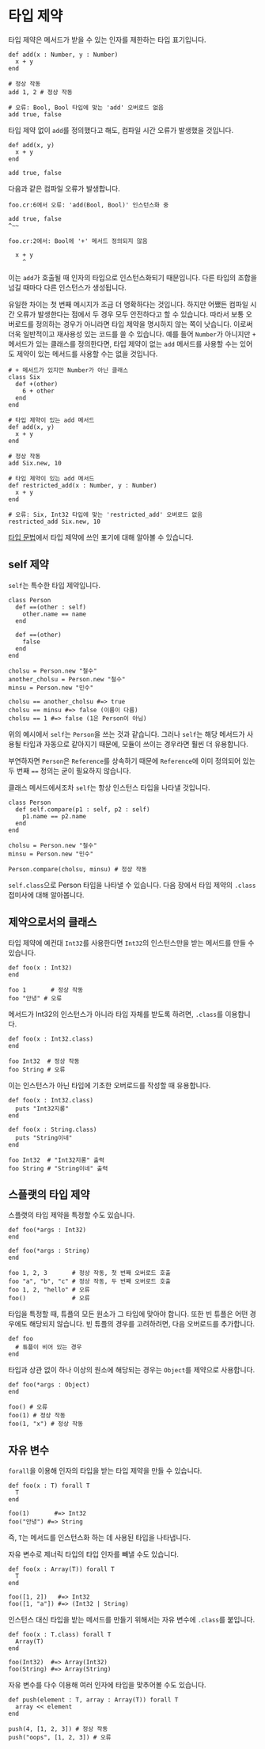 # 타입 제약

타입 제약은 메서드가 받을 수 있는 인자를 제한하는 타입 표기입니다.

```crystal
def add(x : Number, y : Number)
  x + y
end

# 정상 작동
add 1, 2 # 정상 작동

# 오류: Bool, Bool 타입에 맞는 'add' 오버로드 없음
add true, false
```

타입 제약 없이 `add`를 정의했다고 해도, 컴파일 시간 오류가 발생했을 것입니다.

```crystal
def add(x, y)
  x + y
end

add true, false
```

다음과 같은 컴파일 오류가 발생합니다.

```
foo.cr:6에서 오류: 'add(Bool, Bool)' 인스턴스화 중

add true, false
^~~

foo.cr:2에서: Bool에 '+' 메서드 정의되지 않음

  x + y
    ^
```

이는 `add`가 호출될 때 인자의 타입으로 인스턴스화되기 때문입니다. 다른 타입의 조합을 넘길 때마다 다른 인스턴스가 생성됩니다.

유일한 차이는 첫 번째 메시지가 조금 더 명확하다는 것입니다. 하지만 어쨌든 컴파일 시간 오류가 발생한다는 점에서 두 경우 모두 안전하다고 할 수 있습니다. 따라서 보통 오버로드를 정의하는 경우가 아니라면 타입 제약을 명시하지 않는 쪽이 낫습니다. 이로써 더욱 일반적이고 재사용성 있는 코드를 쓸 수 있습니다. 예를 들어 `Number`가 아니지만 `+` 메서드가 있는 클래스를 정의한다면, 타입 제약이 없는 `add` 메서드를 사용할 수는 있어도 제약이 있는 메서드를 사용할 수는 없을 것입니다.

```crystal
# + 메서드가 있지만 Number가 아닌 클래스
class Six
  def +(other)
    6 + other
  end
end

# 타입 제약이 있는 add 메서드
def add(x, y)
  x + y
end

# 정상 작동
add Six.new, 10

# 타입 제약이 있는 add 메서드
def restricted_add(x : Number, y : Number)
  x + y
end

# 오류: Six, Int32 타입에 맞는 'restricted_add' 오버로드 없음
restricted_add Six.new, 10
```

[타입 문법](type_grammar.html)에서 타입 제약에 쓰인 표기에 대해 알아볼 수 있습니다.

## self 제약

`self`는 특수한 타입 제약입니다.

```crystal
class Person
  def ==(other : self)
    other.name == name
  end

  def ==(other)
    false
  end
end

cholsu = Person.new "철수"
another_cholsu = Person.new "철수"
minsu = Person.new "민수"

cholsu == another_cholsu #=> true
cholsu == minsu #=> false (이름이 다름)
cholsu == 1 #=> false (1은 Person이 아님)
```

위의 예시에서 `self`는 `Person`을 쓰는 것과 같습니다. 그러나 `self`는 해당 메서드가 사용될 타입과 자동으로 같아지기 때문에, 모듈이 쓰이는 경우라면 훨씬 더 유용합니다.

부연하자면 `Person`은 `Reference`를 상속하기 때문에 `Reference`에 이미 정의되어 있는 두 번째 `==` 정의는 굳이 필요하지 않습니다.

클래스 메서드에서조차 `self`는 항상 인스턴스 타입을 나타낼 것입니다.

```crystal
class Person
  def self.compare(p1 : self, p2 : self)
    p1.name == p2.name
  end
end

cholsu = Person.new "철수"
minsu = Person.new "민수"

Person.compare(cholsu, minsu) # 정상 작동
```

`self.class`으로 Person 타입을 나타낼 수 있습니다. 다음 장에서 타입 제약의 `.class` 접미사에 대해 알아봅니다.

## 제약으로서의 클래스

타입 제약에 예컨대 `Int32`를 사용한다면 `Int32`의 인스턴스만을 받는 메서드를 만들 수 있습니다.

```crystal
def foo(x : Int32)
end

foo 1       # 정상 작동
foo "안녕" # 오류
```

메서드가 Int32의 인스턴스가 아니라 타입 자체를 받도록 하려면, `.class`를 이용합니다.

```crystal
def foo(x : Int32.class)
end

foo Int32  # 정상 작동
foo String # 오류
```

이는 인스턴스가 아닌 타입에 기초한 오버로드를 작성할 때 유용합니다.

```crystal
def foo(x : Int32.class)
  puts "Int32지롱"
end

def foo(x : String.class)
  puts "String이네"
end

foo Int32  # "Int32지롱" 출력
foo String # "String이네" 출력
```

## 스플랫의 타입 제약

스플랫의 타입 제약을 특정할 수도 있습니다.

```crystal
def foo(*args : Int32)
end

def foo(*args : String)
end

foo 1, 2, 3       # 정상 작동, 첫 번째 오버로드 호출
foo "a", "b", "c" # 정상 작동, 두 번째 오버로드 호출
foo 1, 2, "hello" # 오류
foo()             # 오류
```

타입을 특정할 때, 튜플의 모든 원소가 그 타입에 맞아야 합니다. 또한 빈 튜플은 어떤 경우에도 해당되지 않습니다. 빈 튜플의 경우를 고려하려면, 다음 오버로드를 추가합니다.

```crystal
def foo
  # 튜플이 비어 있는 경우
end
```

타입과 상관 없이 하나 이상의 원소에 해당되는 경우는 `Object`를 제약으로 사용합니다.

```crystal
def foo(*args : Object)
end

foo() # 오류
foo(1) # 정상 작동
foo(1, "x") # 정상 작동
```

## 자유 변수

`forall`을 이용해 인자의 타입을 받는 타입 제약을 만들 수 있습니다.

```crystal
def foo(x : T) forall T
  T
end

foo(1)       #=> Int32
foo("안녕") #=> String
```

즉, `T`는 메서드를 인스턴스화 하는 데 사용된 타입을 나타냅니다.

자유 변수로 제너릭 타입의 타입 인자를 빼낼 수도 있습니다.

```crystal
def foo(x : Array(T)) forall T
  T
end

foo([1, 2])   #=> Int32
foo([1, "a"]) #=> (Int32 | String)
```

인스턴스 대신 타입을 받는 메서드를 만들기 위해서는 자유 변수에 `.class`를 붙입니다.

```crystal
def foo(x : T.class) forall T
  Array(T)
end

foo(Int32)  #=> Array(Int32)
foo(String) #=> Array(String)
```

자유 변수를 다수 이용해 여러 인자에 타입을 맞추어볼 수도 있습니다.

```crystal
def push(element : T, array : Array(T)) forall T
  array << element
end

push(4, [1, 2, 3]) # 정상 작동
push("oops", [1, 2, 3]) # 오류
```

